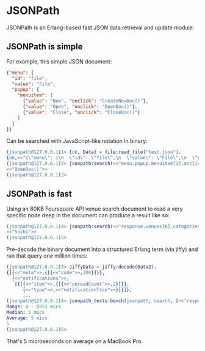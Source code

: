 # JSONPath

JSONPath is an Erlang-based fast JSON data retrieval and update module.

## JSONPath is simple

For example, this simple JSON document:

```json
{"menu": {
  "id": "file",
  "value": "File",
  "popup": {
    "menuitem": [
      {"value": "New", "onclick": "CreateNewDoc()"},
      {"value": "Open", "onclick": "OpenDoc()"},
      {"value": "Close", "onclick": "CloseDoc()"}
    ]
  }
}}
```

Can be searched with JavaScript-like notation in binary:

```erlang
(jsonpath@127.0.0.1)1> {ok, Data} = file:read_file("test.json").
{ok,<<"{\"menu\": {\n  \"id\": \"file\",\n  \"value\": \"File\",\n  \"popup\": {\n    \"menuitem\": [\n      {\"value\": \"New\", \"onclick"...>>}
(jsonpath@127.0.0.1)2> jsonpath:search(<<"menu.popup.menuitem[1].onclick">>, Data).
<<"OpenDoc()">>
(jsonpath@127.0.0.1)3>
```

## JSONPath is fast

Using an 80KB Foursquare API venue search document to read a very specific node deep in the document can produce a result like so:

```erlang
(jsonpath@127.0.0.1)4> jsonpath:search(<<"response.venues[6].categories[0].shortName">>, Data2).
<<"Sushi">>
(jsonpath@127.0.0.1)5>
```

Pre-decode the binary document into a structured Erlang term (via jiffy) and run that query one million times:
```erlang
(jsonpath@127.0.0.1)3> JiffyData = jiffy:decode(Data2).
{[{<<"meta">>,{[{<<"code">>,200}]}},
  {<<"notifications">>,
   [{[{<<"item">>,{[{<<"unreadCount">>,2}]}},
      {<<"type">>,<<"notificationTray">>}]}]},
      ...
(jsonpath@127.0.0.1)4> jsonpath_tests:bench(jsonpath, search, [<<"response.venues[6].categories[0].shortName">>, JiffyData], 1000000).
Range: 0 - 8853 mics
Median: 5 mics
Average: 5 mics
5
(jsonpath@127.0.0.1)5>
```
That's 5 microseconds on average on a MacBook Pro.

